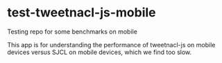 # test-tweetnacl-js-mobile
Testing repo for some benchmarks on mobile

This app is for understanding the performance of tweetnacl-js on mobile devices versus SJCL on mobile devices, which we find too slow.
